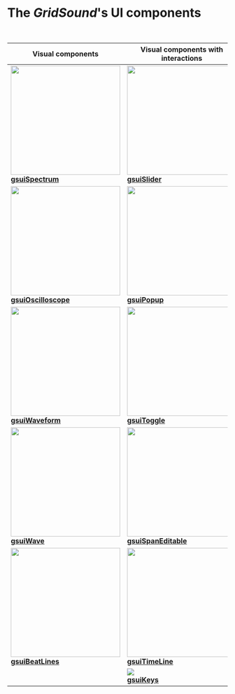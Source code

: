 # The *GridSound*'s UI components

<br/>

| Visual components | Visual components with interactions |
|-------------------|-------------------------------------|
| <a href="https://github.com/gridsound/gs-ui-components/tree/master/src/gsuiSpectrum"><img width="250" src="https://gridsound.github.io/assets/screenshots/gsuiSpectrum.png"/><br/><b>gsuiSpectrum</b></a> | <a href="https://github.com/gridsound/gs-ui-components/tree/master/src/gsuiSlider"><img width="250" src="https://gridsound.github.io/assets/screenshots/gsuiSlider.png"/><br/><b>gsuiSlider</b></a> |
| <a href="https://github.com/gridsound/gs-ui-components/tree/master/src/gsuiOscilloscope"><img width="250" src="https://gridsound.github.io/assets/screenshots/gsuiOscilloscope.png"/><br/><b>gsuiOscilloscope</b></a> | <a href="https://github.com/gridsound/gs-ui-components/tree/master/src/gsuiPopup"><img width="250" src="https://gridsound.github.io/assets/screenshots/gsuiPopup.png"/><br/><b>gsuiPopup</b></a> |
| <a href="https://github.com/gridsound/gs-ui-components/tree/master/src/gsuiWaveform"><img width="250" src="https://gridsound.github.io/assets/screenshots/gsuiWaveform.png"/><br/><b>gsuiWaveform</b></a> | <a href="https://github.com/gridsound/gs-ui-components/tree/master/src/gsuiToggle"><img width="250" src="https://gridsound.github.io/assets/screenshots/gsuiToggle.png"/><br/><b>gsuiToggle</b></a> |
| <a href="https://github.com/gridsound/gs-ui-components/tree/master/src/gsuiWave"><img width="250" src="https://gridsound.github.io/assets/screenshots/gsuiWave.png"/><br/><b>gsuiWave</b></a> | <a href="https://github.com/gridsound/gs-ui-components/tree/master/src/gsuiSpanEditable"><img width="250" src="https://gridsound.github.io/assets/screenshots/gsuiSpanEditable.png"/><br/><b>gsuiSpanEditable</b></a> |
| <a href="https://github.com/gridsound/gs-ui-components/tree/master/src/gsuiBeatLines"><img width="250" src="https://gridsound.github.io/assets/screenshots/gsuiBeatLines.png"/><br/><b>gsuiBeatLines</b></a> | <a href="https://github.com/gridsound/gs-ui-components/tree/master/src/gsuiTimeLine"><img width="250" src="https://gridsound.github.io/assets/screenshots/gsuiTimeLine.png"/><br/><b>gsuiTimeLine</b></a> |
| | <a href="https://github.com/gridsound/gs-ui-components/tree/master/src/gsuiKeys"><img src="https://gridsound.github.io/assets/screenshots/gsuiKeys.png"/><br/><b>gsuiKeys</b></a> |
